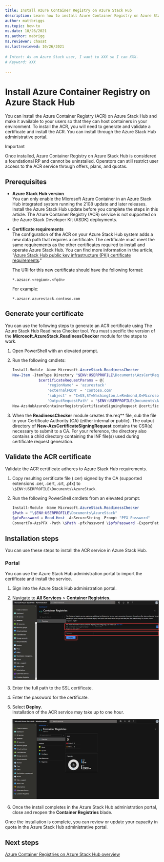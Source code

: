 ```yaml
---
title: Install Azure Container Registry on Azure Stack Hub 
description: Learn how to install Azure Container Registry on Azure Stack Hub.
author: mattbriggs
ms.topic: how-to
ms.date: 10/26/2021
ms.author: mabrigg
ms.reviewer: chasat
ms.lastreviewed: 10/26/2021

# Intent: As an Azure Stack user, I want to XXX so I can XXX.
# Keyword: XXX

---
```


# Install Azure Container Registry on Azure Stack Hub

You can install the Azure Container Registry (ACR) on Azure Stack Hub and make it available to your users so that they can host containers in your environment. To install the ACR, you will need to generate and validate a certificate and install the ACR. You can install through the Azure Stack Hub administrative portal.


>[!IMPORTANT] 
>Once installed, Azure Container Registry on Azure Stack Hub is considered a foundational RP and cannot be uninstalled. Operators can still restrict user access to the ACR service through offers, plans, and quotas.

## Prerequisites

* **Azure Stack Hub version**  
    You can only enable the Microsoft Azure Container in an Azure Stack Hub integrated system running the 2108 update and later releases. Install the Azure Stack Hub update before you complete the steps in this article. The Azure Container Registry (ACR) service is not supported on the Azure Stack Developer Kit (ASDK) deployments.
* **Certificate requirements**  
    The configuration of the ACR on your Azure Stack Hub system adds a new data path that requires a certificate. The certificate must meet the same requirements as the other certificates required to install and operate Azure Stack Hub. You can find more information in the article, "[Azure Stack Hub public key infrastructure (PKI) certificate requirements](/azure-stack-pki-certs.md)."

    The URI for this new certificate should have the following format:

    `*.azsacr.<region>.<fqdn>`

    For example:

    `*.azsacr.azurestack.contoso.com`
## Generate your certificate

You can use the following steps to generate an ACR certificate using The Azure Stack Hub Readiness Checker tool. You must specific the version of the **Microsoft.AzureStack.ReadinessChecker** module for the steps to work.

1. Open PowerShell with an elevated prompt.

2. Run the following cmdlets:

    ```powershell  
    Install-Module -Name Microsoft.AzureStack.ReadinessChecker 
    New-Item -ItemType Directory "$ENV:USERPROFILE\Documents\AzsCertRequests"
                $certificateRequestParams = @{
                    'regionName' = 'azurestack'
                    'externalFQDN' = 'contoso.com'
                    'subject' = "C=US,ST=Washington,L=Redmond,O=Microsoft,OU=Azure Stack"
                    'OutputRequestPath' = "$ENV:USERPROFILE\Documents\AzsCertRequests" }
    New-AzsHubAzureContainerRegistryCertificateSigningRequest @certificateRequestParams
    ```

3. When the **ReadinessChecker** module creates the.req** file, sub the file to your Certificate Authority (CA) 
(either internal or public). The output directory of **New-AzsCertificateSigningRequest** 
contains the CSR(s) necessary to submit to a CA. For your reference, the directory also 
contains a child directory containing the INF file(s) used during certificate request generation.

## Validate the ACR certificate

Validate the ACR certificate adheres to Azure Stack Hub requirements.

1. Copy resulting certificate file (.cer) signed by the CA (supported extensions .cer, .cert, .srt, .pfx) to `\$ENV:USERPROFILE\Documents\AzureStack`.

2. Run the following PowerShell cmdlets from an elevated prompt:

    ```powershell
    Install-Module -Name Microsoft.AzureStack.ReadinessChecker 
    $Path = "\$ENV:USERPROFILE\Documents\AzureStack"
    $pfxPassword = Read-Host -AsSecureString -Prompt "PFX Password"
    ConvertTo-AzsPFX -Path \$Path -pfxPassword \$pfxPassword -ExportPath \$Path
    ```
## Installation steps

You can use these steps to install the ACR service in Azure Stack Hub.

### Portal

You can use the Azure Stack Hub administration portal to import the certificate and install the service.

1.  Sign into the Azure Stack Hub administration portal.
2. Navigate to **All Services** > **Container Registries**.
    ![Get the Azure Stack Hub container registry.](media/container-registries-install/azure-stack-hub-container-registries-install.png)
3. Enter the full path to the SSL certificate.
3. Enter the password for the certificate.
4. Select **Deploy**.  
    Installation of the ACR service may take up to one hour.

    ![Azure Stack Hub container registry is installed.](media/container-registries-install/azure-stack-hub-container-registries.png)

5. Once the install completes in the Azure Stack Hub administration portal, close and reopen the **Container Registries** blade.



Once the installation is complete, you can review or update your capacity in quota in the Azure Stack Hub administrative portal.

## Next steps

[Azure Container Registries on Azure Stack Hub overview](container-registries-overview.md)
